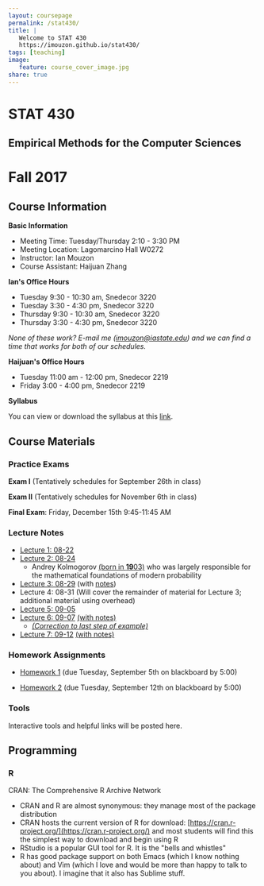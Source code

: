```yaml
---
layout: coursepage
permalink: /stat430/
title: |
   Welcome to STAT 430
   https://imouzon.github.io/stat430/
tags: [teaching]
image:
   feature: course_cover_image.jpg
share: true
---
```


# STAT 430
## Empirical Methods for the Computer Sciences

# Fall 2017

## Course Information

**Basic Information**

-  Meeting Time: Tuesday/Thursday 2:10 - 3:30 PM
-  Meeting Location: Lagomarcino Hall W0272
-  Instructor: Ian Mouzon
-  Course Assistant: Haijuan Zhang

**Ian's Office Hours**

-  Tuesday 9:30 - 10:30 am, Snedecor 3220
-  Tuesday 3:30 - 4:30 pm, Snedecor 3220
-  Thursday 9:30 - 10:30 am, Snedecor 3220
-  Thursday 3:30 - 4:30 pm, Snedecor 3220

*None of these work? E-mail me (imouzon@iastate.edu) and we can find a time that works for both of our schedules.*

**Haijuan's Office Hours**

- Tuesday 11:00 am - 12:00 pm, Snedecor 2219
- Friday 3:00 - 4:00 pm, Snedecor 2219

**Syllabus**

You can view or download the syllabus at this [link](./doc/syllabus_stat430_F17.pdf).

## Course Materials

### Practice Exams

   <!-- TO DO -->
   **Exam I** (Tentatively schedules for September 26th in class) 

   <!-- TO DO -->
   **Exam II** (Tentatively schedules for November 6th in class) 

   <!-- TO DO -->
   **Final Exam**: Friday, December 15th 9:45-11:45 AM

### Lecture Notes

-  [Lecture 1: 08-22](./lec/lec1/index.html)
-  [Lecture 2: 08-24](./lec/lec2/index.html)
   -  Andrey Kolmogorov [(born in **19**03)](https://en.wikipedia.org/wiki/Probability_axioms) who was largely responsible for the mathematical foundations of modern probability
-  [Lecture 3: 08-29](./lec/lec3/index.html) (with [notes](./lec/lec3/sta430_lecture3.pdf))
-  Lecture 4: 08-31 (Will cover the remainder of material for Lecture 3; additional material using overhead)
-  [Lecture 5: 09-05](./lec/lec5/index.html)
-  [Lecture 6: 09-07](./lec/lec6/index.html) [(with notes)](./lec/lec6/lec6-notes.pdf)
   -  [_(Correction to last step of example)_](.lec/lec6/lec6-notes-correction.pdf)
-  [Lecture 7: 09-12](./lec/lec7/index.html) [(with notes)](./lec/lec7/lec7-notes.pdf)


### Homework Assignments

-  [Homework 1](./hw/hw1/stat430-hw1.pdf) (due Tuesday, September 5th on blackboard by 5:00)

-  [Homework 2](./hw/hw2/stat430-hw2.pdf) (due Tuesday, September 12th on blackboard by 5:00)

### Tools

<!-- TO DO: instructions for downloading R -->
   Interactive tools and helpful links will be posted here.

## Programming 

### R
CRAN: The Comprehensive R Archive Network
-  CRAN and R are almost synonymous: they manage most of the package distribution
-  CRAN hosts the current version of R for download: [https://cran.r-project.org/](https://cran.r-project.org/) and most students will find this the simplest way to download and begin using R
-  RStudio is a popular GUI tool for R. It is the "bells and whistles" 
-  R has good package support on both Emacs (which I know nothing about) and Vim (which I love and would be more than happy to talk to you about). I imagine that it also has Sublime stuff.

